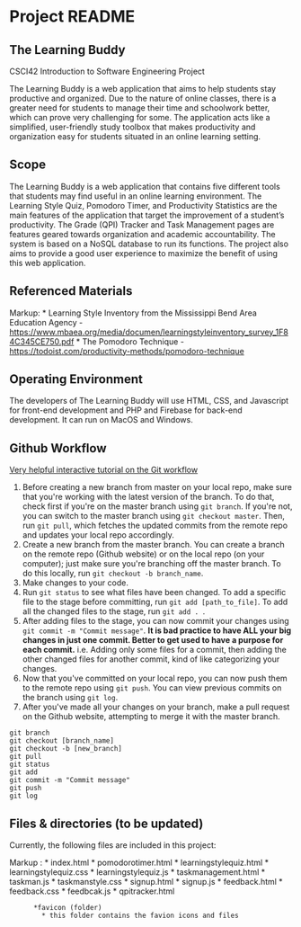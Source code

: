 # Project README

## The Learning Buddy
CSCI42 Introduction to Software Engineering Project

The Learning Buddy is a web application that aims to help students stay productive and organized. Due to the nature of online classes, there is a greater need for students to manage their time and schoolwork better, which can prove very challenging for some. The application acts like a simplified, user-friendly study toolbox that makes productivity and organization easy for students situated in an online learning setting. 

## Scope
The Learning Buddy is a web application that contains five different tools that students may find useful in an online learning environment. The Learning Style Quiz, Pomodoro Timer, and Productivity Statistics are the main features of the application that target the improvement of a student’s productivity. The Grade (QPI) Tracker and Task Management pages are features geared towards organization and academic accountability. The system is based on a NoSQL database to run its functions. The project also aims to provide a good user experience to maximize the benefit of using this web application. 

## Referenced Materials
Markup:     * Learning Style Inventory from the Mississippi Bend Area Education Agency - https://www.mbaea.org/media/documen/learningstyleinventory_survey_1F84C345CE750.pdf
            * The Pomodoro Technique - https://todoist.com/productivity-methods/pomodoro-technique

## Operating Environment
The developers of The Learning Buddy will use HTML, CSS, and Javascript for front-end development and PHP and Firebase for back-end development. It can run on MacOS and Windows.

## Github Workflow
[Very helpful interactive tutorial on the Git workflow](https://learngitbranching.js.org/)

1. Before creating a new branch from master on your local repo, make sure that you're working with the latest version of the branch. To do that, check first if you're on the master branch using ```git branch```. If you're not, you can switch to the master branch using ```git checkout master```. Then, run ```git pull```, which fetches the updated commits from the remote repo and updates your local repo accordingly.
2. Create a new branch from the master branch. You can create a branch on the remote repo (Github website) or on the local  repo (on your computer); just make sure you're branching off the master branch. To do this locally, run ```git checkout -b branch_name```.
3. Make changes to your code.
4. Run ```git status``` to see what files have been changed. To add a specific file to the stage before committing, run ```git add [path_to_file]```. To add all the changed files to the stage, run ```git add . ```.
5. After adding files to the stage, you can now commit your changes using ```git commit -m "Commit message"```.
**It is bad practice to have ALL your big changes in just one commit. Better to get used to have a purpose for each commit.** i.e. Adding only some files for a commit, then adding the other changed files for another commit, kind of like categorizing your changes.
6. Now that you've committed on your local repo, you can now push them to the remote repo using ```git push```. You can view previous commits on the branch using ```git log```.
7. After you've made all your changes on your branch, make a pull request on the Github website, attempting to merge it with the master branch.
```
git branch
git checkout [branch_name]
git checkout -b [new_branch]
git pull
git status
git add
git commit -m "Commit message"
git push
git log
```

## Files & directories (to be updated)
Currently, the following files are included in this project:

 Markup : * index.html
          * pomodorotimer.html
          * learningstylequiz.html
          * learningstylequiz.css
          * learningstylequiz.js
          * taskmanagement.html
          * taskman.js
          * taskmanstyle.css
          * signup.html
          * signup.js
          * feedback.html
          * feedback.css
          * feedbcak.js
          * qpitracker.html
          
          *favicon (folder)
            * this folder contains the favion icons and files
